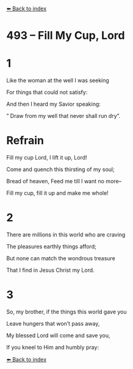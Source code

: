 [⬅️ Back to index](../README.md)

# 493 – Fill My Cup, Lord





# 1

Like the woman at the well I was seeking

For things that could not satisfy:

And then I heard my Savior speaking:

” Draw from my well that never shall run dry”.



# Refrain

Fill my cup Lord, I lift it up, Lord!

Come and quench this thirsting of my soul;

Bread of heaven, Feed me till I want no more–

Fill my cup, fill it up and make me whole!



# 2

There are millions in this world who are craving

The pleasures earthly things afford;

But none can match the wondrous treasure

That I find in Jesus Christ my Lord.



# 3

So, my brother, if the things this world gave you

Leave hungers that won’t pass away,

My blessed Lord will come and save you,

If you kneel to Him and humbly pray:

[⬅️ Back to index](../README.md)
